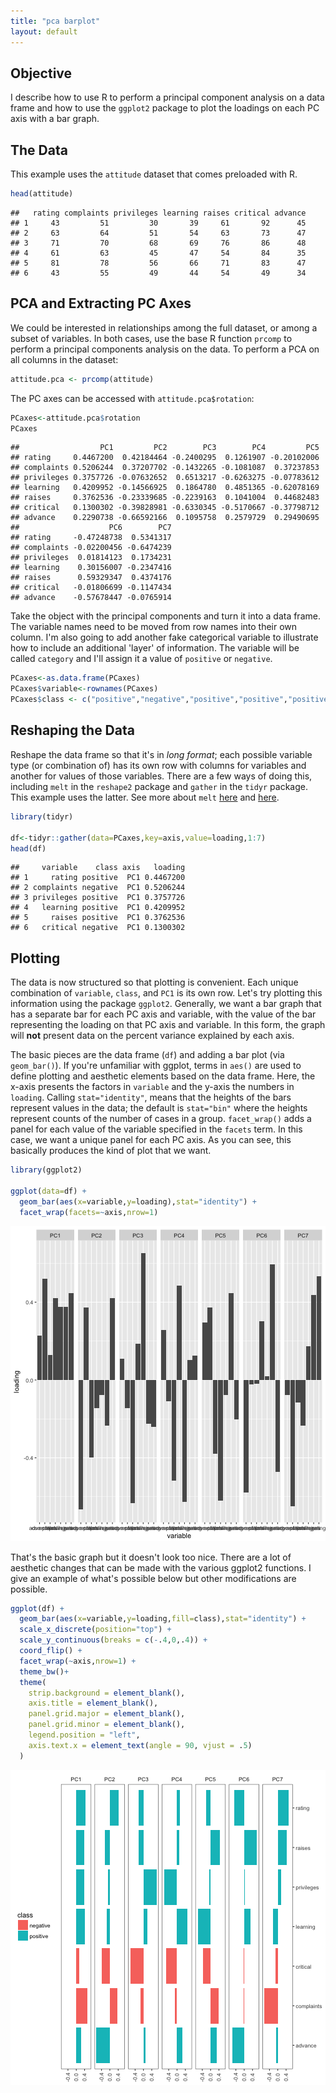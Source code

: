 ```yaml
---
title: "pca barplot"
layout: default
---
```




## Objective
I describe how to use R to perform a principal component analysis on a data frame and how to use the `ggplot2` package to plot the loadings on each PC axis with a bar graph.

## The Data
This example uses the `attitude` dataset that comes preloaded with R.


```r
head(attitude)
```

```
##   rating complaints privileges learning raises critical advance
## 1     43         51         30       39     61       92      45
## 2     63         64         51       54     63       73      47
## 3     71         70         68       69     76       86      48
## 4     61         63         45       47     54       84      35
## 5     81         78         56       66     71       83      47
## 6     43         55         49       44     54       49      34
```

## PCA and Extracting PC Axes
We could be interested in relationships among the full dataset, or among a subset of variables. In both cases, use the base R function `prcomp` to perform a principal components analysis on the data. To perform a PCA on all columns in the dataset:


```r
attitude.pca <- prcomp(attitude)
```

The PC axes can be accessed with `attitude.pca$rotation`:


```r
PCaxes<-attitude.pca$rotation
PCaxes
```

```
##                  PC1         PC2        PC3        PC4         PC5
## rating     0.4467200  0.42184464 -0.2400295  0.1261907 -0.20102006
## complaints 0.5206244  0.37207702 -0.1432265 -0.1081087  0.37237853
## privileges 0.3757726 -0.07632652  0.6513217 -0.6263275 -0.07783612
## learning   0.4209952 -0.14566925  0.1864780  0.4851365 -0.62078169
## raises     0.3762536 -0.23339685 -0.2239163  0.1041004  0.44682483
## critical   0.1300302 -0.39828981 -0.6330345 -0.5170667 -0.37798712
## advance    0.2290738 -0.66592166  0.1095758  0.2579729  0.29490695
##                    PC6        PC7
## rating     -0.47248738  0.5341317
## complaints -0.02200456 -0.6474239
## privileges  0.01814123  0.1734231
## learning    0.30156007 -0.2347416
## raises      0.59329347  0.4374176
## critical   -0.01806699 -0.1147434
## advance    -0.57678447 -0.0765914
```

Take the object with the principal components and turn it into a data frame. The variable names need to be moved from row names into their own column. I'm also going to add another fake categorical variable to illustrate how to include an additional 'layer' of information. The variable will be called `category` and I'll assign it a value of `positive` or `negative`.


```r
PCaxes<-as.data.frame(PCaxes)
PCaxes$variable<-rownames(PCaxes)
PCaxes$class <- c("positive","negative","positive","positive","positive","negative","positive")
```


## Reshaping the Data
Reshape the data frame so that it's in _long format_; each possible variable type (or combination of) has its own row with columns for variables and another for values of those variables. There are a few ways of doing this, including `melt` in the `reshape2` package and `gather` in the `tidyr` package. This example uses the latter. See more about `melt` [here](http://seananderson.ca/2013/10/19/reshape.html) and [here](http://www.cookbook-r.com/Manipulating_data/Converting_data_between_wide_and_long_format/). 


```r
library(tidyr)

df<-tidyr::gather(data=PCaxes,key=axis,value=loading,1:7)
head(df)
```

```
##     variable    class axis   loading
## 1     rating positive  PC1 0.4467200
## 2 complaints negative  PC1 0.5206244
## 3 privileges positive  PC1 0.3757726
## 4   learning positive  PC1 0.4209952
## 5     raises positive  PC1 0.3762536
## 6   critical negative  PC1 0.1300302
```

## Plotting
The data is now structured so that plotting is convenient. Each unique combination of `variable`, `class`, and `PC1` is its own row. Let's try plotting this information using the package `ggplot2`. Generally, we want a bar graph that has a separate bar for each PC axis and variable, with the value of the bar representing the loading on that PC axis and variable. In this form, the graph will __not__ present data on the percent variance explained by each axis.

The basic pieces are the data frame (`df`) and adding a bar plot (via `geom_bar()`). If you're unfamiliar with ggplot, terms in `aes()` are used to define plotting and aesthetic elements based on the data frame. Here, the x-axis presents the factors in `variable` and the y-axis the numbers in `loading`. Calling `stat="identity"`, means that the heights of the bars represent values in the data; the default is `stat="bin"` where the heights represent counts of the number of cases in a group. `facet_wrap()` adds a panel for each value of the variable specified in the `facets` term. In this case, we want a unique panel for each PC axis. As you can see, this basically produces the kind of plot that we want. 


```r
library(ggplot2)

ggplot(data=df) +
  geom_bar(aes(x=variable,y=loading),stat="identity") +
  facet_wrap(facets=~axis,nrow=1)
```

![plot of chunk unnamed-chunk-7](../images/pca-barplot-unnamed-chunk-7-1.png)

That's the basic graph but it doesn't look too nice. There are a lot of aesthetic changes that can be made with the various ggplot2 functions. I give an example of what's possible below but other modifications are possible. 


```r
ggplot(df) +
  geom_bar(aes(x=variable,y=loading,fill=class),stat="identity") +
  scale_x_discrete(position="top") +
  scale_y_continuous(breaks = c(-.4,0,.4)) +
  coord_flip() +
  facet_wrap(~axis,nrow=1) +
  theme_bw()+
  theme(
    strip.background = element_blank(),
    axis.title = element_blank(),
    panel.grid.major = element_blank(),
    panel.grid.minor = element_blank(),
    legend.position = "left",
    axis.text.x = element_text(angle = 90, vjust = .5)
  )
```

![plot of chunk unnamed-chunk-8](../images/pca-barplot-unnamed-chunk-8-1.png)
